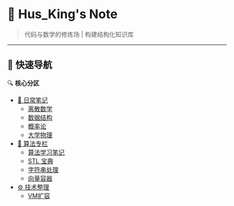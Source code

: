 # 📒 Hus_King's Note

> 代码与数学的修炼场 | 构建结构化知识库

---

## 🚀 快速导航

🔍 ​**核心分区**
- [📝 日常笔记](/note/)
  - [离散数学](/note/离散数学)
  - [数据结构](/note/数据结构)
  - [概率论](/note/概率论)
  - [大学物理](/note/大学物理)
- [🧠 算法专栏](/algorithm/)
  - [算法学习笔记](/algorithm/算法学习笔记.md)
  - [STL 宝典](/algorithm/stdc++.md)
  - [字符串处理](/algorithm/string.md)
  - [向量容器](/algorithm/vector.md)
- [⚙️ 技术整理](/tech/)
  - [VM扩容](tech/vmresize.md)